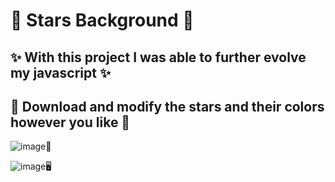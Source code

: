 # 🌟 Stars Background 🌠 
## ✨ With this project I was able to further evolve my javascript ✨
## 💫 Download and modify the stars and their colors however you like 💫
![image](https://user-images.githubusercontent.com/94203956/194881201-a0993e1c-d9fc-4c6d-9305-4a06ed86f387.png)📱

![image](https://user-images.githubusercontent.com/94203956/162323906-e879ab17-3df9-4e92-a69f-bbe4d21e5c21.png)🖥️ 
